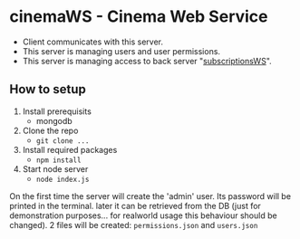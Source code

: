 # cinemaWS - Cinema Web Service

- Client communicates with this server.
- This server is managing users and user permissions.
- This server is managing access to back server "[subscriptionsWS](../subscriptionsWS/README.md)".

## How to setup

1. Install prerequisits
   - mongodb
2. Clone the repo
   - `git clone ...`
3. Install required packages
   - `npm install`
4. Start node server
   - `node index.js`

On the first time the server will create the 'admin' user. Its password will be printed in the terminal. later it can be retrieved from the DB (just for demonstration purposes... for realworld usage this behaviour should be changed).
2 files will be created: `permissions.json` and `users.json`
